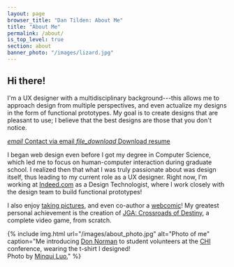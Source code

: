 ```yaml
---
layout: page
browser_title: "Dan Tilden: About Me"
title: "About Me"
permalink: /about/
is_top_level: true
section: about
banner_photo: "/images/lizard.jpg"
---
```





## Hi there!

I'm a UX designer with a multidisciplinary background---this allows me to approach design from multiple perspectives, and even actualize my designs in the form of functional prototypes. My goal is to create designs that are pleasant to use; I believe that the best designs are those that you don't notice.

<div class="buttons">
  <a href="#" id="email_link" class="glass_effect">
    <i class="material-icons">email</i>
    Contact via email
  </a>
	<a href="/files/DanTilden-Resume.pdf" class="glass_effect">
    <i class="material-icons">file_download</i>
    Download resume
	</a>
</div>

I began web design even before I got my degree in Computer Science, which led me to focus on human-computer interaction during graduate school. I realized then that what I was truly passionate about was design itself, thus leading to my current role as a UX designer. Right now, I'm working at [Indeed.com](http://www.indeed.com) as a Design Technologist, where I work closely with the design team to build functional prototypes!

I also enjoy [taking pictures](https://www.instagram.com/freakified/), and even co-author a [webcomic](http://www.scrapinold.com/23.html)! My greatest personal achievement is the creation of [JGA: Crossroads of Destiny](/projects/jga), a complete video game, from scratch.

{% include img.html
  url="/images/about_photo.jpg"
  alt="Photo of me"
  caption="Me introducing <a href='http://en.wikipedia.org/wiki/Don_Norman'>Don Norman</a> to student volunteers at the <a href='http://en.wikipedia.org/wiki/Conference_on_Human_Factors_in_Computing_Systems'>CHI</a> conference, wearing the t-shirt I designed!<br />Photo by <a href='http://www.minqiluo.com/'>Minqui Luo.</a>"
%}
